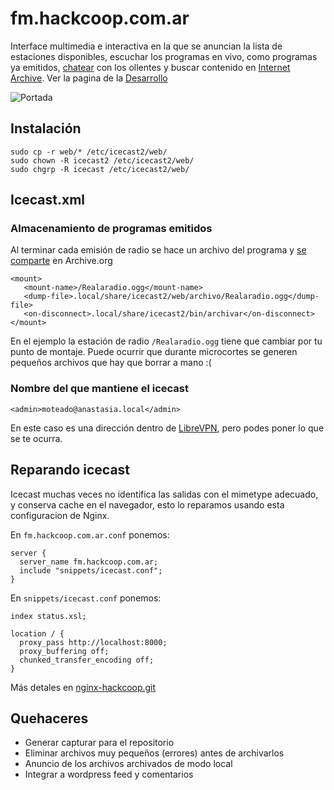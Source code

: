 fm.hackcoop.com.ar
==================

Interface multimedia e interactiva en la que se anuncian la lista de estaciones disponibles,
escuchar los programas en vivo, como programas ya emitidos, [chatear](https://github.com/b4zz4/web-irc) con los ollentes 
y buscar contenido en [Internet Archive](https://archive.org). Ver la pagina de la [Desarrollo](http://lab.hackcoop.com.ar/projects/merdalab/wiki)

![Portada](http://ompldr.org/vZmh5ag/jcr-icecast-merdalab.png)

Instalación
-----------

~~~
sudo cp -r web/* /etc/icecast2/web/
sudo chown -R icecast2 /etc/icecast2/web/
sudo chgrp -R icecast /etc/icecast2/web/
~~~

Icecast.xml
-----------

### Almacenamiento de programas emitidos

Al terminar cada emisión de radio se hace un archivo del programa y [se comparte](http://fm.hackcoop.com.ar/archive.org.xsl#Realaradio) en Archive.org

~~~
<mount>
   <mount-name>/Realaradio.ogg</mount-name>
   <dump-file>.local/share/icecast2/web/archivo/Realaradio.ogg</dump-file>
   <on-disconnect>.local/share/icecast2/bin/archivar</on-disconnect>
</mount>
~~~

En el ejemplo la estación de radio `/Realaradio.ogg` tiene que cambiar por tu punto de montaje. 
Puede ocurrir que durante microcortes se generen pequeños archivos que hay que borrar a mano :(

### Nombre del que mantiene el icecast

~~~
<admin>moteado@anastasia.local</admin>
~~~

En este caso es una dirección dentro de [LibreVPN](http://librevpn.org.ar), pero podes poner lo que se te ocurra.

Reparando icecast
-----------------

Icecast muchas veces no identifica las salidas con el mimetype adecuado, y conserva cache en el navegador, esto lo reparamos usando esta configuracion de Nginx.

En `fm.hackcoop.com.ar.conf` ponemos:

~~~
server {
  server_name fm.hackcoop.com.ar;
  include "snippets/icecast.conf";
}
~~~

En `snippets/icecast.conf` ponemos:

~~~
index status.xsl;

location / {
  proxy_pass http://localhost:8000;
  proxy_buffering off;
  chunked_transfer_encoding off;
}
~~~

Más detales en [nginx-hackcoop.git](http://repo.hackcoop.com.ar/nginx-hackcoop.git)

Quehaceres
----------

- Generar capturar para el repositorio
- Eliminar archivos muy pequeños (errores) antes de archivarlos
- Anuncio de los archivos archivados de modo local
- Integrar a wordpress feed y comentarios
